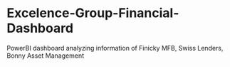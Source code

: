 # Excelence-Group-Financial-Dashboard
PowerBI dashboard analyzing information of Finicky MFB, Swiss Lenders, Bonny Asset Management
